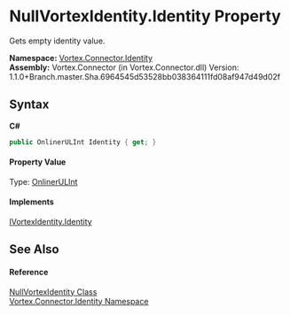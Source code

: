 # NullVortexIdentity.Identity Property 
 

Gets empty identity value.

**Namespace:**&nbsp;<a href="N_Vortex_Connector_Identity.md">Vortex.Connector.Identity</a><br />**Assembly:**&nbsp;Vortex.Connector (in Vortex.Connector.dll) Version: 1.1.0+Branch.master.Sha.6964545d53528bb038364111fd08af947d49d02f

## Syntax

**C#**<br />
``` C#
public OnlinerULInt Identity { get; }
```


#### Property Value
Type: <a href="T_Vortex_Connector_ValueTypes_OnlinerULInt.md">OnlinerULInt</a>

#### Implements
<a href="P_Vortex_Connector_Identity_IVortexIdentity_Identity.md">IVortexIdentity.Identity</a><br />

## See Also


#### Reference
<a href="T_Vortex_Connector_Identity_NullVortexIdentity.md">NullVortexIdentity Class</a><br /><a href="N_Vortex_Connector_Identity.md">Vortex.Connector.Identity Namespace</a><br />
